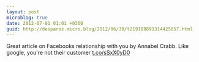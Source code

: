 ```yaml
---
layout: post
microblog: true
date: 2012-07-01 01:01 +0300
guid: http://desparoz.micro.blog/2012/06/30/t219188891314425857.html
---
```

Great article on Facebooks relationship with you by Annabel Crabb. Like google, you're not their customer [t.co/sSxX0yD0](http://t.co/sSxX0yD0)
